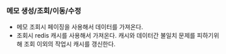 ### 메모 생성/조회/이동/수정  
* 메모 조회시 페이징을 사용해서 데이터를 가져온다.
* 조회시 redis 캐시를 사용해서 가져온다. 캐시와 데이터간 불일치 문제를 피하기위해
조회 이외의 작업시 캐시를 갱신한다.